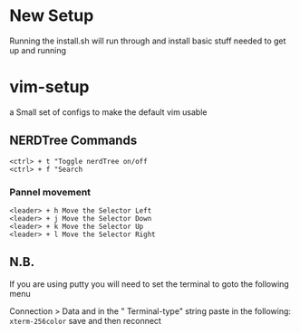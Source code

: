 # New Setup
Running the install.sh will run through and install basic stuff needed to get up and running


# vim-setup
a Small set of configs to make the default vim usable


## NERDTree Commands

```
<ctrl> + t "Toggle nerdTree on/off
<ctrl> + f "Search 
```

### Pannel movement
```
<leader> + h Move the Selector Left 
<leader> + j Move the Selector Down
<leader> + k Move the Selector Up
<leader> + l Move the Selector Right  
```

N.B.
---

If you are using putty you will need to set the terminal to goto the following menu 

Connection > Data and in the " Terminal-type" string paste in the following:  `xterm-256color` save and then reconnect  
